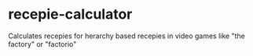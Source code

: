 # recepie-calculator
Calculates recepies for herarchy based recepies in video games like "the factory" or "factorio"
